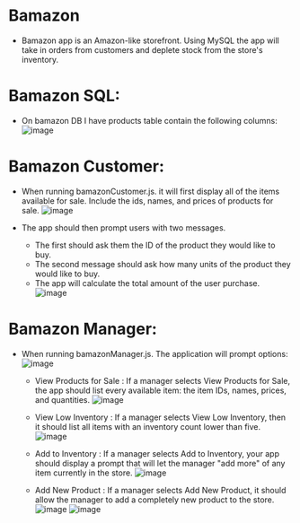 # Bamazon
* Bamazon app is an Amazon-like storefront. Using MySQL the app will take in orders from customers and deplete        stock from the store's inventory. 

# Bamazon SQL:
* On bamazon DB I have products table contain the following columns:
![image](https://user-images.githubusercontent.com/47680905/57798433-5888fc80-7712-11e9-8f3d-3fe2bdb99222.png)

# Bamazon Customer:
* When running bamazonCustomer.js. it will first display all of the items available for sale. Include the ids, names, and prices of products for sale.
![image](https://user-images.githubusercontent.com/47680905/57800343-d51dda00-7716-11e9-976b-d6df0a3c46cc.png)

* The app should then prompt users with two messages.
  * The first should ask them the ID of the product they would like to buy.
  * The second message should ask how many units of the product they would like to buy.
  * The app will calculate the total amount of the user purchase.
![image](https://user-images.githubusercontent.com/47680905/57823125-08368c80-775c-11e9-86c2-4e5473a2f570.png)

# Bamazon Manager:
* When running bamazonManager.js. The application will prompt options:
![image](https://user-images.githubusercontent.com/47680905/57798674-e664e780-7712-11e9-9f0f-c5212f094c01.png)

  * View Products for Sale : If a manager selects View Products for Sale, the app should list every available item:    the item IDs, names, prices, and quantities.
![image](https://user-images.githubusercontent.com/47680905/57798674-e664e780-7712-11e9-9f0f-c5212f094c01.png)

  * View Low Inventory : If a manager selects View Low Inventory, then it should list all items with an inventory     count lower than five.
![image](https://user-images.githubusercontent.com/47680905/57823898-cce98d00-775e-11e9-8316-b57ad4dacbc1.png)

  * Add to Inventory : If a manager selects Add to Inventory, your app should display a prompt that will let the      manager "add more" of any item currently in the store.
![image](https://user-images.githubusercontent.com/47680905/57824302-47ff7300-7760-11e9-82e7-afb1a30a666b.png)

  * Add New Product : If a manager selects Add New Product, it should allow the manager to add a completely new      product to the store.
![image](https://user-images.githubusercontent.com/47680905/57823832-8c8a0f00-775e-11e9-8ffb-ecf4ecac3f60.png)
![image](https://user-images.githubusercontent.com/47680905/57823860-aa577400-775e-11e9-8217-f581e5f9c3be.png)

